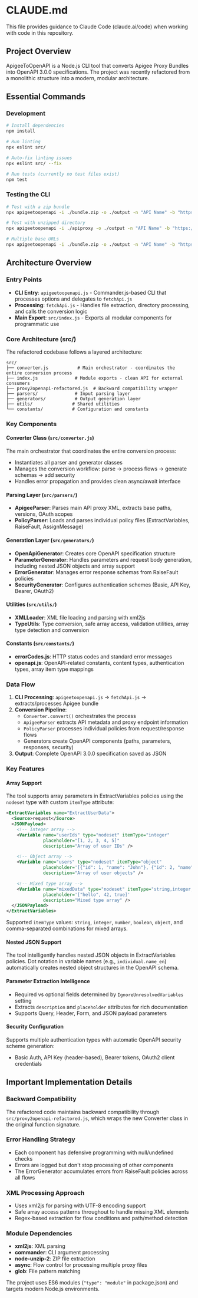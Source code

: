 # CLAUDE.md

This file provides guidance to Claude Code (claude.ai/code) when working with code in this repository.

## Project Overview

ApigeeToOpenAPI is a Node.js CLI tool that converts Apigee Proxy Bundles into OpenAPI 3.0.0 specifications. The project was recently refactored from a monolithic structure into a modern, modular architecture.

## Essential Commands

### Development
```bash
# Install dependencies
npm install

# Run linting
npx eslint src/

# Auto-fix linting issues
npx eslint src/ --fix

# Run tests (currently no test files exist)
npm test
```

### Testing the CLI
```bash
# Test with a zip bundle
npx apigeetoopenapi -i ./bundle.zip -o ./output -n "API Name" -b "https://api.example.com" -a apiKey

# Test with unzipped directory
npx apigeetoopenapi -i ./apiproxy -o ./output -n "API Name" -b "https://api.example.com" -a oauth2 -t "https://auth.example.com/token"

# Multiple base URLs
npx apigeetoopenapi -i ./bundle.zip -o ./output -n "API Name" -b "https://dev.api.com,https://prod.api.com" -a bearer
```

## Architecture Overview

### Entry Points
- **CLI Entry**: `apigeetoopenapi.js` - Commander.js-based CLI that processes options and delegates to `fetchApi.js`
- **Processing**: `fetchApi.js` - Handles file extraction, directory processing, and calls the conversion logic
- **Main Export**: `src/index.js` - Exports all modular components for programmatic use

### Core Architecture (src/)

The refactored codebase follows a layered architecture:

```
src/
├── converter.js           # Main orchestrator - coordinates the entire conversion process
├── index.js              # Module exports - clean API for external consumers
├── proxy2openapi-refactored.js  # Backward compatibility wrapper
├── parsers/              # Input parsing layer
├── generators/           # Output generation layer
├── utils/               # Shared utilities
└── constants/           # Configuration and constants
```

### Key Components

#### Converter Class (`src/converter.js`)
The main orchestrator that coordinates the entire conversion process:
- Instantiates all parser and generator classes
- Manages the conversion workflow: parse → process flows → generate schemas → add security
- Handles error propagation and provides clean async/await interface

#### Parsing Layer (`src/parsers/`)
- **ApigeeParser**: Parses main API proxy XML, extracts base paths, versions, OAuth scopes
- **PolicyParser**: Loads and parses individual policy files (ExtractVariables, RaiseFault, AssignMessage)

#### Generation Layer (`src/generators/`)
- **OpenApiGenerator**: Creates core OpenAPI specification structure
- **ParameterGenerator**: Handles parameters and request body generation, including nested JSON objects and array support
- **ErrorGenerator**: Manages error response schemas from RaiseFault policies
- **SecurityGenerator**: Configures authentication schemes (Basic, API Key, Bearer, OAuth2)

#### Utilities (`src/utils/`)
- **XMLLoader**: XML file loading and parsing with xml2js
- **TypeUtils**: Type conversion, safe array access, validation utilities, array type detection and conversion

#### Constants (`src/constants/`)
- **errorCodes.js**: HTTP status codes and standard error messages
- **openapi.js**: OpenAPI-related constants, content types, authentication types, array item type mappings

### Data Flow

1. **CLI Processing**: `apigeetoopenapi.js` → `fetchApi.js` → extracts/processes Apigee bundle
2. **Conversion Pipeline**:
   - `Converter.convert()` orchestrates the process
   - `ApigeeParser` extracts API metadata and proxy endpoint information
   - `PolicyParser` processes individual policies from request/response flows
   - Generators create OpenAPI components (paths, parameters, responses, security)
3. **Output**: Complete OpenAPI 3.0.0 specification saved as JSON

### Key Features

#### Array Support
The tool supports array parameters in ExtractVariables policies using the `nodeset` type with custom `itemType` attribute:

```xml
<ExtractVariables name="ExtractUserData">
  <Source>request</Source>
  <JSONPayload>
    <!-- Integer array -->
    <Variable name="userIds" type="nodeset" itemType="integer"
              placeholder="[1, 2, 3, 4, 5]"
              description="Array of user IDs" />

    <!-- Object array -->
    <Variable name="users" type="nodeset" itemType="object"
              placeholder='[{"id": 1, "name": "John"}, {"id": 2, "name": "Jane"}]'
              description="Array of user objects" />

    <!-- Mixed type array -->
    <Variable name="mixedData" type="nodeset" itemType="string,integer,boolean"
              placeholder='["hello", 42, true]'
              description="Mixed type array" />
  </JSONPayload>
</ExtractVariables>
```

Supported `itemType` values: `string`, `integer`, `number`, `boolean`, `object`, and comma-separated combinations for mixed arrays.

#### Nested JSON Support
The tool intelligently handles nested JSON objects in ExtractVariables policies. Dot notation in variable names (e.g., `individual.name_en`) automatically creates nested object structures in the OpenAPI schema.

#### Parameter Extraction Intelligence
- Required vs optional fields determined by `IgnoreUnresolvedVariables` setting
- Extracts `description` and `placeholder` attributes for rich documentation
- Supports Query, Header, Form, and JSON payload parameters

#### Security Configuration
Supports multiple authentication types with automatic OpenAPI security scheme generation:
- Basic Auth, API Key (header-based), Bearer tokens, OAuth2 client credentials

## Important Implementation Details

### Backward Compatibility
The refactored code maintains backward compatibility through `src/proxy2openapi-refactored.js`, which wraps the new Converter class in the original function signature.

### Error Handling Strategy
- Each component has defensive programming with null/undefined checks
- Errors are logged but don't stop processing of other components
- The ErrorGenerator accumulates errors from RaiseFault policies across all flows

### XML Processing Approach
- Uses xml2js for parsing with UTF-8 encoding support
- Safe array access patterns throughout to handle missing XML elements
- Regex-based extraction for flow conditions and path/method detection

### Module Dependencies
- **xml2js**: XML parsing
- **commander**: CLI argument processing
- **node-unzip-2**: ZIP file extraction
- **async**: Flow control for processing multiple proxy files
- **glob**: File pattern matching

The project uses ES6 modules (`"type": "module"` in package.json) and targets modern Node.js environments.